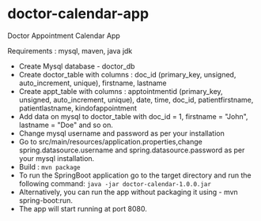 # doctor-calendar-app
Doctor Appointment Calendar App

Requirements : mysql, maven, java jdk 

* Create Mysql database - doctor_db
* Create doctor_table with columns : doc_id (primary_key, unsigned, auto_increment, unique), firstname, lastname
* Create appt_table with columns : apptointmentid (primary_key, unsigned, auto_increment, unique), date, time, doc_id, patientfirstname, patientlastname, kindofappointment
* Add data on mysql to doctor_table with doc_id = 1, firstname = "John", lastname = "Doe" and so on.
* Change mysql username and password as per your installation 
* Go to src/main/resources/application.properties,change spring.datasource.username and spring.datasource.password as per your mysql installation.
* Build : `mvn package`
* To run the SpringBoot application go to the target directory and run the following command:
`java -jar doctor-calendar-1.0.0.jar`
* Alternatively, you can run the app without packaging it using - mvn spring-boot:run. 
* The app will start running at port 8080.
